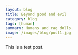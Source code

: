 ```yaml
---
layout: blog
title: Beyond good and evil
category: blog
tags: [human]  
summary: Humans and rag dolls.
image: /images/blog/post1.jpg
---
```


This is a test post.

